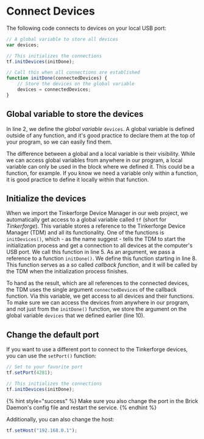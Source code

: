 # Connect Devices

The following code connects to devices on your local USB port:

```javascript
// A global variable to store all devices
var devices;

// This initializes the connections
tf.initDevices(initDone);

// Call this when all connections are established
function initDone(connectedDevices) {
    // Store the devices on the global variable
    devices = connectedDevices;
}
```

## Global variable to store the devices

In line 2, we define the _global variable_ `devices`. A global variable is defined outside of any function, and it's good practice to declare them at the top of your program, so we can easily find them.

The difference between a global and a local variable is their visibility. While we can access global variables from anywhere in our program, a local variable can only be used in the block where we defined it. This could be a function, for example. If you know we need a variable only within a function, it is good practice to define it locally within that function.

## Initialize the devices

When we import the Tinkerforge Device Manager in our web project, we automatically get access to a global variable called `tf` \(short for _Tinkerforge_\). This variable stores a reference to the Tinkerforge Device Manager \(TDM\) and all its functionality. One of the functions is `initDevices()`, which - as the name suggest - tells the TDM to start the initialization process and get a connection to all devices at the computer's USB port. We call this function in line 5. As an argument, we pass a reference to a function `initDone()`. We define this function starting in line 8. This function serves as a so called _callback function_, and it will be called by the TDM when the initialization process finishes.

To hand as the result, which are all references to the connected devices, the TDM uses the single argument `connectedDevices` of the callback function. Via this variable, we get access to all devices and their functions. To make sure we can access the devices from anywhere in our program, and not just from the `initDone()` function, we store the argument on the global variable `devices` that we defined earlier \(line 10\).

## Change the default port

If you want to use a different port to connect to the Tinkerforge devices, you can use the `setPort()` function:

```javascript
// Set to your favorite port
tf.setPort(4281);

// This initializes the connections
tf.initDevices(initDone);
```

{% hint style="success" %}
Make sure you also change the port in the Brick Daemon's config file and restart the service.
{% endhint %}

Additionally, you can also change the host:

```javascript
tf.setHost("192.168.0.1");
```

